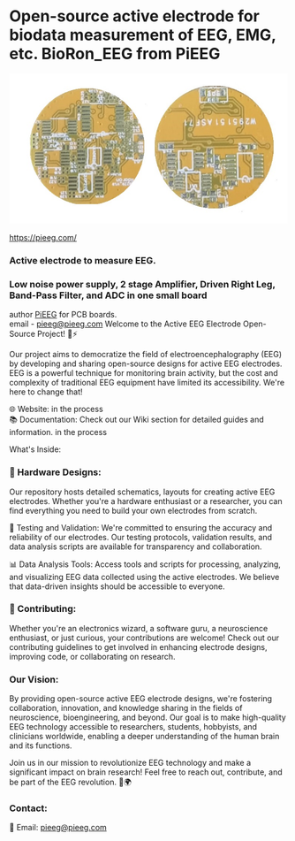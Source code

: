 # Open-source active electrode for biodata measurement of EEG, EMG,  etc. BioRon_EEG from PiEEG
![alt tag](https://github.com/Ildaron/BioRon_EEG/blob/main/supplementary%20files/image_2.jpg "general view")  

https://pieeg.com/  
### Active electrode to measure EEG.    
### Low noise power supply, 2 stage Amplifier, Driven Right Leg, Band-Pass Filter, and ADC in one small board       

author [PiEEG](https://pieeg.com/) for PCB boards.  
email - pieeg@pieeg.com
Welcome to the Active EEG Electrode Open-Source Project! 🧠⚡  

Our project aims to democratize the field of electroencephalography (EEG) by developing and sharing open-source designs for active EEG electrodes. EEG is a powerful technique for monitoring brain activity, but the cost and complexity of traditional EEG equipment have limited its accessibility. We're here to change that!  

🌐 Website: in the process  
📚 Documentation: Check out our Wiki section for detailed guides and information. in the process  

What's Inside:  
### 🔌 Hardware Designs:      
Our repository hosts detailed schematics, layouts for creating active EEG electrodes. Whether you're a hardware enthusiast or a researcher, you can find everything you need to build your own electrodes from scratch.  

🧪 Testing and Validation: We're committed to ensuring the accuracy and reliability of our electrodes. Our testing protocols, validation results, and data analysis scripts are available for transparency and collaboration.  

📊 Data Analysis Tools: Access tools and scripts for processing, analyzing, and visualizing EEG data collected using the active electrodes. We believe that data-driven insights should be accessible to everyone.  

### 🤝 Contributing:       
Whether you're an electronics wizard, a software guru, a neuroscience enthusiast, or just curious, your contributions are welcome! Check out our contributing guidelines to get involved in enhancing electrode designs, improving code, or collaborating on research.

### Our Vision:      
By providing open-source active EEG electrode designs, we're fostering collaboration, innovation, and knowledge sharing in the fields of neuroscience, bioengineering, and beyond. Our goal is to make high-quality EEG technology accessible to researchers, students, hobbyists, and clinicians worldwide, enabling a deeper understanding of the human brain and its functions. 

Join us in our mission to revolutionize EEG technology and make a significant impact on brain research! Feel free to reach out, contribute, and be part of the EEG revolution. 🧠🌍    

### Contact:
📧 Email: pieeg@pieeg.com


